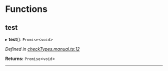 

# Functions

<a id="test"></a>

##  test

▸ **test**(): `Promise`<`void`>

*Defined in [checkTypes.manual.ts:12](https://github.com/polkadot-js/api/blob/a9ad4af/packages/api/src/checkTypes.manual.ts#L12)*

**Returns:** `Promise`<`void`>

___


